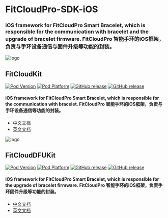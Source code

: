 # FitCloudPro-SDK-iOS
### iOS framework for FitCloudPro Smart Bracelet, which is responsible for the communication with bracelet and the upgrade of bracelet firmware. FitCloudPro 智能手环的iOS框架，负责与手环设备通信与固件升级等功能的封装。


![logo](https://github.com/htangsmart/FitCloudPro-SDK-iOS/raw/master/FitCloudKit/logo.png)
## FitCloudKit
[![Pod Version](http://img.shields.io/cocoapods/v/FitCloudKit.svg?style=flat)](http://cocoadocs.org/docsets/FitCloudKit/)
[![Pod Platform](http://img.shields.io/cocoapods/p/FitCloudKit.svg?style=flat)](http://cocoadocs.org/docsets/FitCloudKit/)
[![GitHub release](https://img.shields.io/github/release/htangsmart/FitCloudPro-SDK-iOS.svg)](https://github.com/htangsmart/FitCloudPro-SDK-iOS/releases)
[![GitHub release](https://img.shields.io/github/release-date/htangsmart/FitCloudPro-SDK-iOS.svg)](https://github.com/htangsmart/FitCloudPro-SDK-iOS/releases)
  
#### iOS framework for FitCloudPro Smart Bracelet, which is responsible for the communication with bracelet. FitCloudPro 智能手环的iOS框架，负责与手环设备通信等功能的封装。

  * [中文文档](FitCloudKit/README.md)
  * [英文文档](FitCloudKit/README_EN.md)

![logo](https://github.com/htangsmart/FitCloudPro-SDK-iOS/raw/master/FitCloudDFUKit/logo.png)
## FitCloudDFUKit
[![Pod Version](http://img.shields.io/cocoapods/v/FitCloudDFUKit.svg?style=flat)](http://cocoadocs.org/docsets/FitCloudDFUKit/)
[![Pod Platform](http://img.shields.io/cocoapods/p/FitCloudDFUKit.svg?style=flat)](http://cocoadocs.org/docsets/FitCloudDFUKit/)
[![GitHub release](https://img.shields.io/github/release/htangsmart/FitCloudPro-SDK-iOS.svg)](https://github.com/htangsmart/FitCloudPro-SDK-iOS/releases)
[![GitHub release](https://img.shields.io/github/release-date/htangsmart/FitCloudPro-SDK-iOS.svg)](https://github.com/htangsmart/FitCloudPro-SDK-iOS/releases)

#### iOS framework for FitCloudPro Smart Bracelet, which is responsible for the upgrade of bracelet firmware. FitCloudPro 智能手环的iOS框架，负责手环固件升级等功能的封装。

  * [中文文档](FitCloudDFUKit/README.md)
  * [英文文档](FitCloudDFUKit/README_EN.md)


